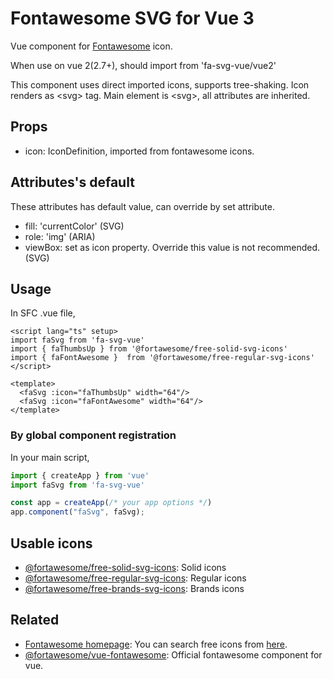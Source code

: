 # Fontawesome SVG for Vue 3
Vue component for [Fontawesome](https://fontawesome.com/) icon.

When use on vue 2(2.7+), should import from 'fa-svg-vue/vue2'

This component uses direct imported icons, supports tree-shaking.
Icon renders as &lt;svg&gt; tag.
Main element is &lt;svg&gt;, all attributes are inherited.

## Props
* icon: IconDefinition, imported from fontawesome icons.

## Attributes's default
These attributes has default value, can override by set attribute.
* fill: 'currentColor' (SVG)
* role: 'img' (ARIA)
* viewBox: set as icon property. Override this value is not recommended. (SVG)

## Usage
In SFC .vue file,
```vue
<script lang="ts" setup>
import faSvg from 'fa-svg-vue'
import { faThumbsUp } from '@fortawesome/free-solid-svg-icons'
import { faFontAwesome }  from '@fortawesome/free-regular-svg-icons'
</script>

<template>
  <faSvg :icon="faThumbsUp" width="64"/>
  <faSvg :icon="faFontAwesome" width="64"/>
</template>
```

### By global component registration
In your main script,
```javascript
import { createApp } from 'vue'
import faSvg from 'fa-svg-vue'

const app = createApp(/* your app options */)
app.component("faSvg", faSvg);
```

## Usable icons
* [@fortawesome/free-solid-svg-icons](https://www.npmjs.com/package/@fortawesome/free-solid-svg-icons): Solid icons
* [@fortawesome/free-regular-svg-icons](https://www.npmjs.com/package/@fortawesome/free-regular-svg-icons): Regular icons
* [@fortawesome/free-brands-svg-icons](https://www.npmjs.com/package/@fortawesome/free-brands-svg-icons): Brands icons

## Related
* [Fontawesome homepage](https://fontawesome.com/): You can search free icons from [here](https://fontawesome.com/search?m=free).
* [@fortawesome/vue-fontawesome](https://www.npmjs.com/package/@fortawesome/vue-fontawesome): Official fontawesome component for vue.
